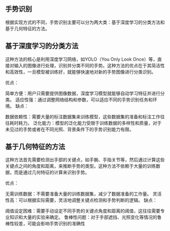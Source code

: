 ## 手势识别
根据实现方式的不同，手势识别主要可以分为两大类：基于深度学习的分类方法和基于几何特征的方法。

## 基于深度学习的分类方法
这种方法的核心是利用深度学习网络，如YOLO（You Only Look Once）等，直接对输入的图像进行处理，识别并分类不同的手势。这种方法的优点在于其简洁性和高效性，一旦模型被训练好，就能够快速地对新的手势图像进行分类识别。

优点：

简单方便：用户只需要提供图像数据，深度学习模型就能够自动学习特征并进行分类。
适应性强：通过调整网络结构和参数，可以适应不同的手势识别任务和环境。
缺点：

数据依赖性：需要大量的标注数据集来训练模型，这些数据集的准备和标注工作往往耗时耗力。
泛化能力：模型的泛化能力受限于训练数据的多样性和质量，对于未见过的手势或者在不同光照、背景条件下的手势识别能力有限。


## 基于几何特征的方法
这种方法首先需要检测出手部的关键点，如手腕、手指关节等，然后通过计算这些关键点之间的角度和距离，来推断手势的类型。这种方法不依赖于大量的训练数据，而是通过几何特征的计算来识别手势。

优点：

无需训练数据：不需要准备大量的训练数据集，减少了数据准备的工作量。
灵活性高：可以根据实际需要，灵活地调整关键点检测和手势判断的逻辑。
缺点：

阈值设定困难：需要手动设定不同手势的关键点角度和距离的阈值，这往往需要专业知识和大量的实验来确定。
鲁棒性问题：对于手部遮挡、光照变化等情况的鲁棒性较差，可能会影响手势识别的准确性